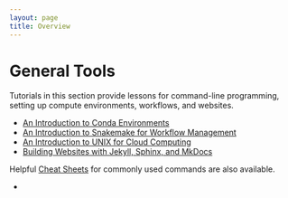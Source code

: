 ```yaml
---
layout: page
title: Overview
---
```


General Tools
=============

Tutorials in this section provide lessons for command-line programming, setting up compute environments, workflows, and websites. 

- [An Introduction to Conda Environments](Introduction-to-Conda/index.md)
- [An Introduction to Snakemake for Workflow Management](Snakemake/index.md)
- [An Introduction to UNIX for Cloud Computing](UNIX/unix_0.md)
- [Building Websites with Jekyll, Sphinx, and MkDocs](Web-Development/index.md)


Helpful [Cheat Sheets](Cheat-Sheets/index.md) for commonly used commands are also available.

- 
